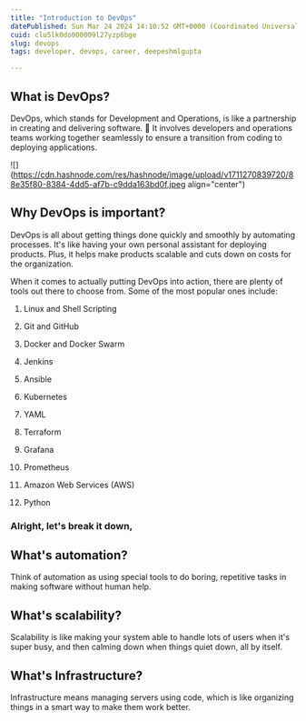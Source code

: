 ```yaml
---
title: "Introduction to DevOps"
datePublished: Sun Mar 24 2024 14:10:52 GMT+0000 (Coordinated Universal Time)
cuid: clu5lk0do000009l27yzp6bge
slug: devops
tags: developer, devops, career, deepeshmlgupta

---
```


## What is DevOps?

DevOps, which stands for Development and Operations, is like a partnership in creating and delivering software. 🤝 It involves developers and operations teams working together seamlessly to ensure a transition from coding to deploying applications.

![](https://cdn.hashnode.com/res/hashnode/image/upload/v1711270839720/88e35f80-8384-4dd5-af7b-c9dda163bd0f.jpeg align="center")

## **Why DevOps is important?**

DevOps is all about getting things done quickly and smoothly by automating processes. It's like having your own personal assistant for deploying products. Plus, it helps make products scalable and cuts down on costs for the organization.

When it comes to actually putting DevOps into action, there are plenty of tools out there to choose from. Some of the most popular ones include:

1. Linux and Shell Scripting
    
2. Git and GitHub
    
3. Docker and Docker Swarm
    
4. Jenkins
    
5. Ansible
    
6. Kubernetes
    
7. YAML
    
8. Terraform
    
9. Grafana
    
10. Prometheus
    
11. Amazon Web Services (AWS)
    
12. Python
    

### Alright, let's break it down,

## What's automation?

Think of automation as using special tools to do boring, repetitive tasks in making software without human help.

## **What's scalability?**

Scalability is like making your system able to handle lots of users when it's super busy, and then calming down when things quiet down, all by itself.

## **What's Infrastructure?**

Infrastructure means managing servers using code, which is like organizing things in a smart way to make them work better.